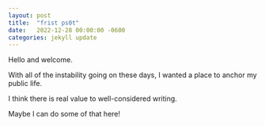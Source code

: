 ```yaml
---
layout: post
title:  "frist ps0t"
date:   2022-12-28 00:00:00 -0600
categories: jekyll update
---
```


Hello and welcome.

With all of the instability going on these days, I wanted a place to anchor my public life.

I think there is real value to well-considered writing.

Maybe I can do some of that here!





